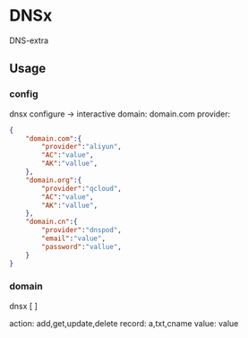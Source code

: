 # DNSx

DNS-extra


## Usage

### config

dnsx configure  -> interactive
domain: domain.com
provider:

```json
{
    "domain.com":{
        "provider":"aliyun",
        "AC":"value",
        "AK":"vallue",
    }, 
    "domain.org":{
        "provider":"qcloud",
        "AC":"value",
        "AK":"vallue",
    }, 
    "domain.cn":{
        "provider":"dnspod",
        "email":"value",
        "password":"vallue",
    }
}
```

### domain 
dnsx <action> <domain> <sub-domain> [<record> <value>]

action: add,get,update,delete
record: a,txt,cname
value: value


